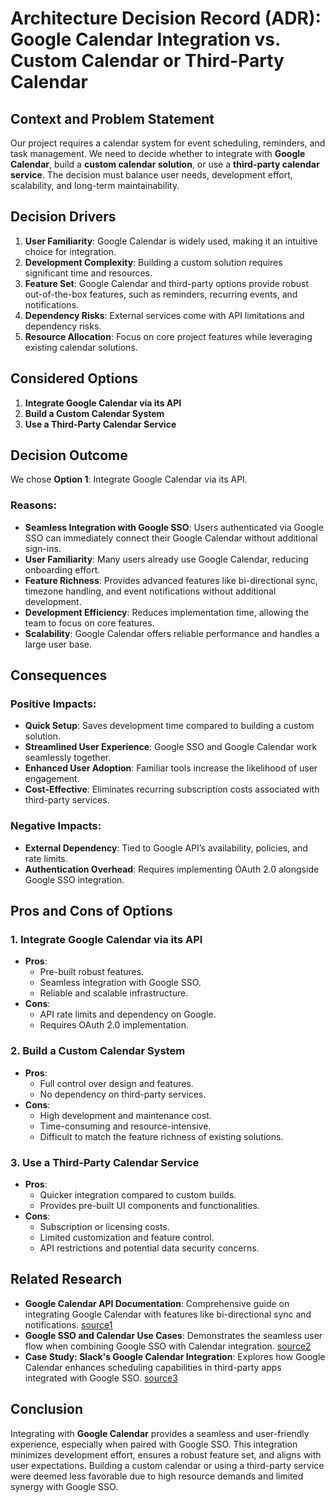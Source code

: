 # Architecture Decision Record (ADR): Google Calendar Integration vs. Custom Calendar or Third-Party Calendar  

## Context and Problem Statement  

Our project requires a calendar system for event scheduling, reminders, and task management. We need to decide whether to integrate with **Google Calendar**, build a **custom calendar solution**, or use a **third-party calendar service**. The decision must balance user needs, development effort, scalability, and long-term maintainability.  

## Decision Drivers  

1. **User Familiarity**: Google Calendar is widely used, making it an intuitive choice for integration.  
2. **Development Complexity**: Building a custom solution requires significant time and resources.  
3. **Feature Set**: Google Calendar and third-party options provide robust out-of-the-box features, such as reminders, recurring events, and notifications.  
4. **Dependency Risks**: External services come with API limitations and dependency risks.  
5. **Resource Allocation**: Focus on core project features while leveraging existing calendar solutions.  

## Considered Options  

1. **Integrate Google Calendar via its API**  
2. **Build a Custom Calendar System**  
3. **Use a Third-Party Calendar Service**  

## Decision Outcome  

We chose **Option 1**: Integrate Google Calendar via its API.  

### Reasons:  
- **Seamless Integration with Google SSO**: Users authenticated via Google SSO can immediately connect their Google Calendar without additional sign-ins.  
- **User Familiarity**: Many users already use Google Calendar, reducing onboarding effort.  
- **Feature Richness**: Provides advanced features like bi-directional sync, timezone handling, and event notifications without additional development.  
- **Development Efficiency**: Reduces implementation time, allowing the team to focus on core features.  
- **Scalability**: Google Calendar offers reliable performance and handles a large user base.  

## Consequences  

### Positive Impacts:  
- **Quick Setup**: Saves development time compared to building a custom solution.  
- **Streamlined User Experience**: Google SSO and Google Calendar work seamlessly together.  
- **Enhanced User Adoption**: Familiar tools increase the likelihood of user engagement.  
- **Cost-Effective**: Eliminates recurring subscription costs associated with third-party services.  

### Negative Impacts:  
- **External Dependency**: Tied to Google API’s availability, policies, and rate limits.  
- **Authentication Overhead**: Requires implementing OAuth 2.0 alongside Google SSO integration.  

## Pros and Cons of Options  

### 1. **Integrate Google Calendar via its API**  
   - **Pros**:  
     - Pre-built robust features.  
     - Seamless integration with Google SSO.  
     - Reliable and scalable infrastructure.  
   - **Cons**:  
     - API rate limits and dependency on Google.  
     - Requires OAuth 2.0 implementation.  

### 2. **Build a Custom Calendar System**  
   - **Pros**:  
     - Full control over design and features.  
     - No dependency on third-party services.  
   - **Cons**:  
     - High development and maintenance cost.  
     - Time-consuming and resource-intensive.  
     - Difficult to match the feature richness of existing solutions.  

### 3. **Use a Third-Party Calendar Service**  
   - **Pros**:  
     - Quicker integration compared to custom builds.  
     - Provides pre-built UI components and functionalities.  
   - **Cons**:  
     - Subscription or licensing costs.  
     - Limited customization and feature control.  
     - API restrictions and potential data security concerns.  

## Related Research  

- **Google Calendar API Documentation**: Comprehensive guide on integrating Google Calendar with features like bi-directional sync and notifications. [source1](https://developers.google.com/calendar)  
- **Google SSO and Calendar Use Cases**: Demonstrates the seamless user flow when combining Google SSO with Calendar integration. [source2](https://developers.google.com/identity)  
- **Case Study: Slack's Google Calendar Integration**: Explores how Google Calendar enhances scheduling capabilities in third-party apps integrated with Google SSO. [source3](https://slack.com/solutions/integrations/google-calendar)  

## Conclusion  

Integrating with **Google Calendar** provides a seamless and user-friendly experience, especially when paired with Google SSO. This integration minimizes development effort, ensures a robust feature set, and aligns with user expectations. Building a custom calendar or using a third-party service were deemed less favorable due to high resource demands and limited synergy with Google SSO.  
